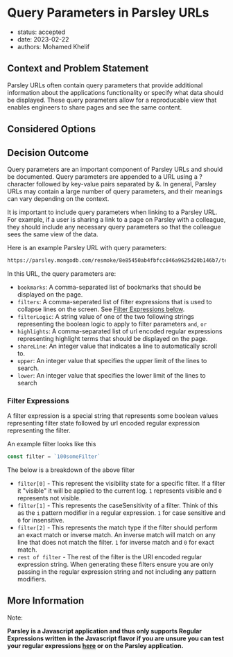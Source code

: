 # Query Parameters in Parsley URLs

* status: accepted
* date: 2023-02-22
* authors: Mohamed Khelif

## Context and Problem Statement

 Parsley URLs often contain query parameters that provide additional information about the applications functionality or specify what data should be displayed. These query parameters allow for a reproducable view that enables engineers to share pages and see the same content.

<!-- This is an optional element. Feel free to remove. -->
## Considered Options

## Decision Outcome
Query parameters are an important component of Parsley URLs and should be documented. Query parameters are appended to a URL using a ? character followed by key-value pairs separated by &. In general, Parsley URLs may contain a large number of query parameters, and their meanings can vary depending on the context.

It is important to include query parameters when linking to a Parsley URL. For example, if a user is sharing a link to a page on Parsley with a colleague, they should include any necessary query parameters so that the colleague sees the same view of the data.

Here is an example Parsley URL with query parameters:
```bash
https://parsley.mongodb.com/resmoke/8e85450ab4fbfcc846a9625d20b146b7/test/17460c1313810cec48a0deccd4c21f74?bookmarks=0,76099&filterLogic=and&filters=100network&highlights=job0,NETWORK&lower=1&shareLine=0&upper=50
```

In this URL, the query parameters are:

* `bookmarks`: A comma-separated list of bookmarks that should be displayed on the page.
* `filters`: A comma-seperated list of filter expressions that is used to collapse lines on the screen. See [Filter Expressions below](#filter-expressions).
* `filterLogic`: A string value of one of the two following strings representing the boolean logic to apply to filter parameters `and`, `or`
* `highlights`: A comma-separated list of url encoded regular expressions representing highlight terms that should be displayed on the page.
* `shareLine`: An integer value that indicates a line to automatically scroll to.
* `upper`: An integer value that specifies the upper limit of the lines to search.
* `lower`: An integer value that specifies the lower limit of the lines to search

### Filter Expressions
A filter expression is a special string that represents some boolean values representing filter state followed by url encoded regular expression representing the filter.

An example filter looks like this
```ts
const filter = `100someFilter`
```
The below is a breakdown of the above filter
* `filter[0]` - This represent the visibility state for a specific filter. If a filter it "visible" it will be applied to the current log. `1` represents visible and `0` represents not visible.
* `filter[1]` - This represents the caseSensitivity of a filter. Think of this as the `i` pattern modifier in a regular expression. `1` for case sensitive and `0` for insensitive.
* `filter[2]` - This represents the match type if the filter should perform an exact match or inverse match. An inverse match will match on any line that does not match the filter. `1` for inverse match and `0` for exact match.
* `rest of filter` - The rest of the filter is the URI encoded regular expression string. When generating these filters ensure you are only passing in the regular expression string and not including any pattern modifiers. 

<!-- This is an optional element. Feel free to remove. -->
## More Information
Note:

**Parsley is a Javascript application and thus only supports Regular Expressions written in the Javascript flavor if you are unsure you can test your regular expressions [here](https://regex101.com/) or on the Parsley application.**
